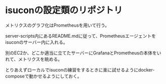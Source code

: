 # isuconの設定類のリポジトリ

メトリクスのグラフ化はPrometheusを用いて行う。

server-scripts内にあるREADME.mdに従って、Prometheusエージェントをisuconのサーバー内に入れる。

別のEC2か、どこか適当に立てたサーバーにGrafanaとPrometheusの本体をいれて、メトリクスを眺める。

とりあえずローカルでisuconの練習をするときに楽に試せるようにdocker-composeで動かせるようにしておく。
